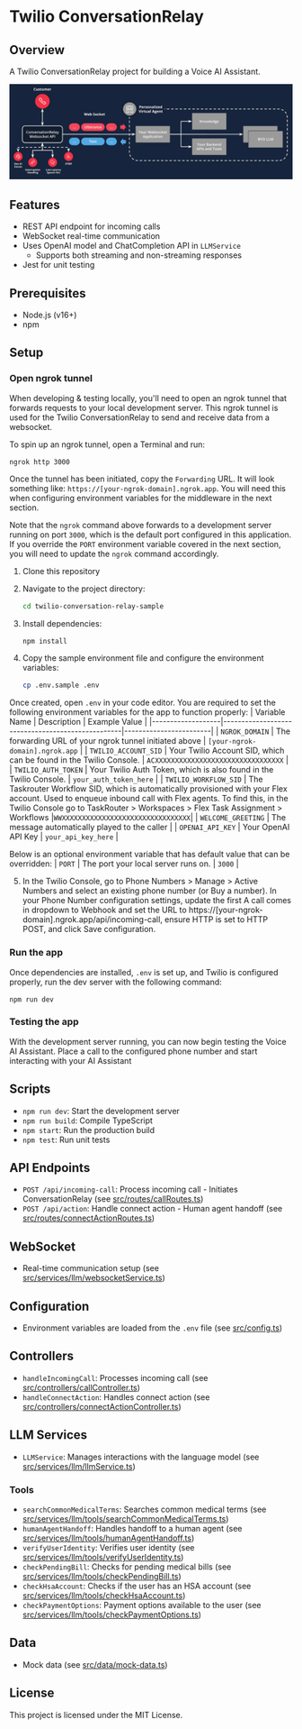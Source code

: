 # Twilio ConversationRelay

## Overview

A Twilio ConversationRelay project for building a Voice AI Assistant.

![ConversationRelay](docs/conversation-relay.png)

## Features

- REST API endpoint for incoming calls
- WebSocket real-time communication
- Uses OpenAI model and ChatCompletion API in `LLMService`
  - Supports both streaming and non-streaming responses
- Jest for unit testing 

## Prerequisites

- Node.js (v16+)
- npm

## Setup

### Open ngrok tunnel

When developing & testing locally, you'll need to open an ngrok tunnel that forwards requests to your local development server.
This ngrok tunnel is used for the Twilio ConversationRelay to send and receive data from a websocket.

To spin up an ngrok tunnel, open a Terminal and run:

```
ngrok http 3000
```

Once the tunnel has been initiated, copy the `Forwarding` URL. It will look something like: `https://[your-ngrok-domain].ngrok.app`. You will
need this when configuring environment variables for the middleware in the next section.

Note that the `ngrok` command above forwards to a development server running on port `3000`, which is the default port configured in this application. If you override the `PORT` environment variable covered in the next section, you will need to update the `ngrok` command accordingly.

1. Clone this repository

2. Navigate to the project directory:
   ```sh
   cd twilio-conversation-relay-sample
   ```
3. Install dependencies:
   ```sh
   npm install
   ```
4. Copy the sample environment file and configure the environment variables:
   ```sh
   cp .env.sample .env
   ```

Once created, open `.env` in your code editor. You are required to set the following environment variables for the app to function properly:
| Variable Name | Description | Example Value |
|-------------------|--------------------------------------------------|------------------------|
| `NGROK_DOMAIN` | The forwarding URL of your ngrok tunnel initiated above | `[your-ngrok-domain].ngrok.app` |
| `TWILIO_ACCOUNT_SID` | Your Twilio Account SID, which can be found in the Twilio Console. | `ACXXXXXXXXXXXXXXXXXXXXXXXXXXXXXXXX` |
| `TWILIO_AUTH_TOKEN` | Your Twilio Auth Token, which is also found in the Twilio Console. | `your_auth_token_here` |
| `TWILIO_WORKFLOW_SID` | The Taskrouter Workflow SID, which is automatically provisioned with your Flex account. Used to enqueue inbound call with Flex agents. To find this, in the Twilio Console go to TaskRouter > Workspaces > Flex Task Assignment > Workflows |`WWXXXXXXXXXXXXXXXXXXXXXXXXXXXXXXXX`|
| `WELCOME_GREETING` | The message automatically played to the caller |
| `OPENAI_API_KEY` | Your OpenAI API Key | `your_api_key_here` |

Below is an optional environment variable that has default value that can be overridden:
| `PORT` | The port your local server runs on. | `3000` |

5. In the Twilio Console, go to Phone Numbers > Manage > Active Numbers and select an existing phone number (or Buy a number). In your Phone Number configuration settings, update the first A call comes in dropdown to Webhook and set the URL to https://[your-ngrok-domain].ngrok.app/api/incoming-call, ensure HTTP is set to HTTP POST, and click Save configuration.

### Run the app

Once dependencies are installed, `.env` is set up, and Twilio is configured properly, run the dev server with the following command:

```
npm run dev
```

### Testing the app

With the development server running, you can now begin testing the Voice AI Assistant. Place a call to the configured phone number and start interacting with your AI Assistant

## Scripts

- `npm run dev`: Start the development server
- `npm run build`: Compile TypeScript
- `npm start`: Run the production build
- `npm test`: Run unit tests

## API Endpoints

- `POST /api/incoming-call`: Process incoming call - Initiates ConversationRelay (see [src/routes/callRoutes.ts](src/routes/callRoutes.ts))
- `POST /api/action`: Handle connect action - Human agent handoff (see [src/routes/connectActionRoutes.ts](src/routes/connectActionRoutes.ts))

## WebSocket

- Real-time communication setup (see [src/services/llm/websocketService.ts](src/services/llm/websocketService.ts))

## Configuration

- Environment variables are loaded from the `.env` file (see [src/config.ts](src/config.ts))

## Controllers

- `handleIncomingCall`: Processes incoming call (see [src/controllers/callController.ts](src/controllers/callController.ts))
- `handleConnectAction`: Handles connect action (see [src/controllers/connectActionController.ts](src/controllers/connectActionController.ts))

## LLM Services

- `LLMService`: Manages interactions with the language model (see [src/services/llm/llmService.ts](src/services/llm/llmService.ts))

### Tools

- `searchCommonMedicalTerms`: Searches common medical terms (see [src/services/llm/tools/searchCommonMedicalTerms.ts](src/services/llm/tools/searchCommonMedicalTerms.ts))
- `humanAgentHandoff`: Handles handoff to a human agent (see [src/services/llm/tools/humanAgentHandoff.ts](src/services/llm/tools/humanAgentHandoff.ts))
- `verifyUserIdentity`: Verifies user identity (see [src/services/llm/tools/verifyUserIdentity.ts](src/services/llm/tools/verifyUserIdentity.ts))
- `checkPendingBill`: Checks for pending medical bills (see [src/services/llm/tools/checkPendingBill.ts](src/services/llm/tools/checkPendingBill.ts))
- `checkHsaAccount`: Checks if the user has an HSA account (see [src/services/llm/tools/checkHsaAccount.ts](src/services/llm/tools/checkHsaAccount.ts))
- `checkPaymentOptions`: Payment options available to the user (see [src/services/llm/tools/checkPaymentOptions.ts](src/services/llm/tools/checkPaymentOptions.ts))

## Data

- Mock data (see [src/data/mock-data.ts](src/data/mock-data.ts))

## License

This project is licensed under the MIT License.
